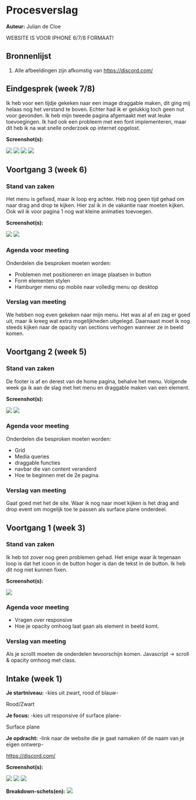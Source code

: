 # Procesverslag
**Auteur:** Julian de Cloe

WEBSITE IS VOOR IPHONE 6/7/8 FORMAAT!

## Bronnenlijst
1. Alle afbeeldingen zijn afkomstig van https://discord.com/



## Eindgesprek (week 7/8)

Ik heb voor een tijdje gekeken naar een image draggable maken, dit ging mij helaas nog het verstand te boven. Echter had ik er gelukkig toch geen nut voor gevonden. Ik heb mijn tweede pagina afgemaakt met wat leuke toevoegingen. Ik had ook een probleem met een font implementeren, maar dit heb ik na wat snelle onderzoek op internet opgelost. 

**Screenshot(s):**

![](images/header1.png)
![](images/header2.png)
![](images/menu.png)
![](images/nitro.png)



## Voortgang 3 (week 6)

### Stand van zaken

Het menu is gefixed, maar ik loop erg achter. Heb nog geen tijd gehad om naar drag and drop te kijken. Hier zal ik in de vakantie naar moeten kijken. Ook wil ik voor pagina 1 nog wat kleine animaties toevoegen.

**Screenshot(s):**

![](images/progress.png)
![](images/menu.png)

### Agenda voor meeting

Onderdelen die besproken moeten worden:
- Problemen met positioneren en image plaatsen in button
- Form elementen stylen
- Hamburger menu op mobile naar volledig menu op desktop

### Verslag van meeting
We hebben nog even gekeken naar mijn menu. Het was al af en zag er goed uit, maar ik kreeg wat extra mogelijkheden uitgelegd. Daarnaast moet ik nog steeds kijken naar de opacity van sections verhogen wanneer ze in beeld komen. 




## Voortgang 2 (week 5)

### Stand van zaken

De footer is af en derest van de home pagina, behalve het menu. Volgende week ga ik aan de slag met het menu en draggable maken van een element.

**Screenshot(s):**

![](images/header1.png)
![](images/footer.png)

### Agenda voor meeting

Onderdelen die besproken moeten worden:
- Grid
- Media queries
- draggable functies
- navbar die van content veranderd
- Hoe te beginnen met de 2e pagina.

### Verslag van meeting

Gaat goed met het de site. Waar ik nog naar moet kijken is het drag and drop event om mogelijk toe te passen als surface plane onderdeel.



## Voortgang 1 (week 3)

### Stand van zaken

Ik heb tot zover nog geen problemen gehad. Het enige waar ik tegenaan loop is dat het icoon in de button hoger is dan de tekst in de button. Ik heb dit nog niet kunnen fixen.

**Screenshot(s):**

![](images/week1.png)


### Agenda voor meeting

- Vragen over responsive
- Hoe je opacity omhoog laat gaan als element in beeld komt.

### Verslag van meeting

Als je scrollt moeten de onderdelen tevoorschijn komen. Javascript -> scroll & opacity omhoog met class.



## Intake (week 1)

**Je startniveau:** -kies uit zwart, rood óf blauw-

Rood/Zwart


**Je focus:** -kies uit responsive óf surface plane-

Surface plane 


**Je opdracht:** -link naar de website die je gaat namaken óf de naam van je eigen ontwerp-

https://discord.com/


**Screenshot(s):**

![](images/Discord-image1.png)
![](images/Discord-image2.png)
![](images/Discord-image3.png)


**Breakdown-schets(en):**
![](images/Breakdown-schets.png)
